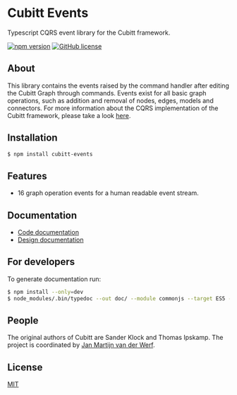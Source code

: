 # Cubitt Events
Typescript CQRS event library for the Cubitt framework.

[![npm version](https://badge.fury.io/js/cubitt-events.svg)](https://badge.fury.io/js/cubitt-events)
[![GitHub license](https://img.shields.io/badge/license-MIT-blue.svg)](https://raw.githubusercontent.com/uu-cubitt/events/master/LICENSE)

## About

This library contains the events raised by the command handler after editing the Cubitt Graph through commands.
Events exist for all basic graph operations, such as addition and removal of nodes, edges, models and connectors.
For more information about the CQRS implementation of the Cubitt framework, please take a look [here](https://uu-cubitt.github.io/).

## Installation

```bash
$ npm install cubitt-events
```

## Features

* 16 graph operation events for a human readable event stream.

## Documentation

* [Code documentation](https://uu-cubitt.github.io/events/)
* [Design documentation](https://uu-cubitt.github.io/events/design/)

## For developers

To generate documentation run:
```bash
$ npm install --only=dev
$ node_modules/.bin/typedoc --out doc/ --module commonjs --target ES5 --mode file src/
```

## People

The original authors of Cubitt are Sander Klock and Thomas Ipskamp. The project is coordinated by [Jan Martijn van der Werf](http://www.uu.nl/staff/JMEMvanderWerf).

## License

[MIT](LICENSE)
